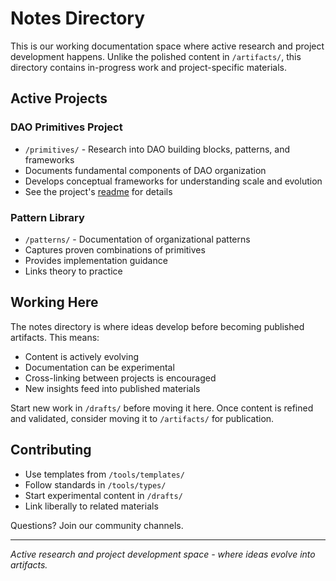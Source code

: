 # Notes Directory

This is our working documentation space where active research and project development happens. Unlike the polished content in `/artifacts/`, this directory contains in-progress work and project-specific materials.

## Active Projects

### DAO Primitives Project
- `/primitives/` - Research into DAO building blocks, patterns, and frameworks
- Documents fundamental components of DAO organization
- Develops conceptual frameworks for understanding scale and evolution
- See the project's [readme](primitives/readme.md) for details

### Pattern Library
- `/patterns/` - Documentation of organizational patterns
- Captures proven combinations of primitives
- Provides implementation guidance
- Links theory to practice

## Working Here

The notes directory is where ideas develop before becoming published artifacts. This means:
- Content is actively evolving
- Documentation can be experimental
- Cross-linking between projects is encouraged
- New insights feed into published materials

Start new work in `/drafts/` before moving it here. Once content is refined and validated, consider moving it to `/artifacts/` for publication.

## Contributing

- Use templates from `/tools/templates/`
- Follow standards in `/tools/types/`
- Start experimental content in `/drafts/`
- Link liberally to related materials

Questions? Join our community channels.

---

*Active research and project development space - where ideas evolve into artifacts.*